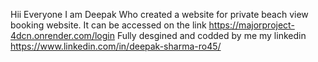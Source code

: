 Hii Everyone I am Deepak Who created a website for private beach view booking website.
It can be accessed on the link https://majorproject-4dcn.onrender.com/login
Fully desgined and codded by me
my linkedin https://www.linkedin.com/in/deepak-sharma-ro45/
